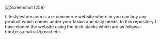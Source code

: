 ![Screenshot (259)](https://user-images.githubusercontent.com/95415082/202130001-81985a04-1500-43b6-ba79-cef1c2f9933f.png)



Lifestylestore.com is a e-commerce website where in you can buy any product which comes under your fasion and daily needs, In this repository I have cloned the website 
using the tech stacks which are as follows:-
html,css,chakraUi,react etc.
